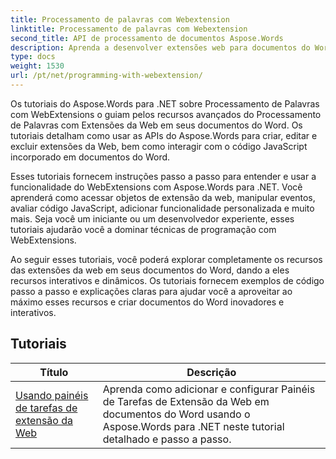 ```yaml
---
title: Processamento de palavras com Webextension
linktitle: Processamento de palavras com Webextension
second_title: API de processamento de documentos Aspose.Words
description: Aprenda a desenvolver extensões web para documentos do Word com o Aspose.Words para .NET. Aprenda a criar, modificar e personalizar extensões web, integrá-las aos seus documentos do Word.
type: docs
weight: 1530
url: /pt/net/programming-with-webextension/
---
```

Os tutoriais do Aspose.Words para .NET sobre Processamento de Palavras com WebExtensions o guiam pelos recursos avançados do Processamento de Palavras com Extensões da Web em seus documentos do Word. Os tutoriais detalham como usar as APIs do Aspose.Words para criar, editar e excluir extensões da Web, bem como interagir com o código JavaScript incorporado em documentos do Word.

Esses tutoriais fornecem instruções passo a passo para entender e usar a funcionalidade do WebExtensions com Aspose.Words para .NET. Você aprenderá como acessar objetos de extensão da web, manipular eventos, avaliar código JavaScript, adicionar funcionalidade personalizada e muito mais. Seja você um iniciante ou um desenvolvedor experiente, esses tutoriais ajudarão você a dominar técnicas de programação com WebExtensions.

Ao seguir esses tutoriais, você poderá explorar completamente os recursos das extensões da web em seus documentos do Word, dando a eles recursos interativos e dinâmicos. Os tutoriais fornecem exemplos de código passo a passo e explicações claras para ajudar você a aproveitar ao máximo esses recursos e criar documentos do Word inovadores e interativos.

## Tutoriais
| Título | Descrição |
| --- | --- |
| [Usando painéis de tarefas de extensão da Web](./using-web-extension-task-panes/) | Aprenda como adicionar e configurar Painéis de Tarefas de Extensão da Web em documentos do Word usando o Aspose.Words para .NET neste tutorial detalhado e passo a passo. |